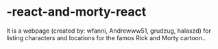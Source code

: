 # -react-and-morty-react
It is a webpage (created by: wfanni, Andrewww51, grudzug, halaszd) for listing characters and locations for the famos Rick and Morty cartoon..
